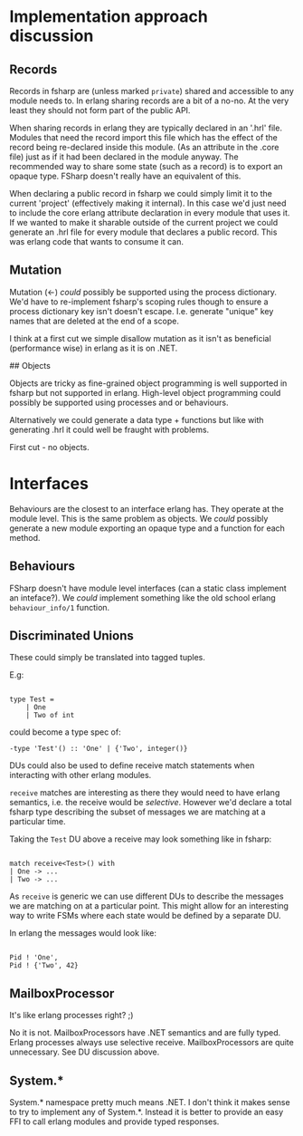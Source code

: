 # Implementation approach discussion


## Records

Records in fsharp are (unless marked `private`) shared and accessible to any
module needs to. In erlang sharing records are a bit of a no-no. At the very
least they should not form part of the public API.

When sharing records in erlang they are typically declared in an '.hrl' file.
Modules that need the record import this file which has the effect of the record
being re-declared inside this module. (As an attribute in the .core file) just
as if it had been declared in the module anyway.
The recommended way to share some state (such as a record) is to export an
opaque type. FSharp doesn't really have an equivalent of this.

When declaring a public record in fsharp we could simply limit it to the current
'project' (effectively making it internal). In this case we'd just need to
include the core erlang attribute declaration in every module that uses it.
If we wanted to make it sharable outside of the current project we could generate
an .hrl file for every module that declares a public record. This was erlang
code that wants to consume it can.


## Mutation

Mutation (<-) _could_ possibly be supported using the process dictionary. We'd
have to re-implement fsharp's scoping rules though to ensure a process
dictionary key isn't doesn't escape. I.e. generate "unique" key names that are
deleted at the end of a scope.

I think at a first cut we simple disallow mutation as it isn't as beneficial
(performance wise) in erlang as it is on .NET.

## Objects

Objects are tricky as fine-grained object programming is well supported in
fsharp but not supported in erlang. High-level object programming could
possibly be supported using processes and or behaviours.

Alternatively we could generate a data type + functions but like with generating
.hrl it could well be fraught with problems.

First cut - no objects.

# Interfaces

Behaviours are the closest to an interface erlang has. They operate at the
module level. This is the same problem as objects. We _could_ possibly generate
a new module exporting an opaque type and a function for each method.

## Behaviours

FSharp doesn't have module level interfaces (can a static class implement an
inteface?). We _could_ implement something like the old school erlang
`behaviour_info/1` function.


## Discriminated Unions

These could simply be translated into tagged tuples.

E.g:
```

type Test =
    | One
    | Two of int

```

could become a type spec of:

```
-type 'Test'() :: 'One' | {'Two', integer()}
```

DUs could also be used to define receive match statements when interacting
with other erlang modules.

`receive` matches are interesting as there they would need to have erlang
semantics, i.e. the receive would be _selective_. However we'd declare a total
fsharp type describing the subset of messages we are matching at a particular time.

Taking the `Test` DU above a receive may look something like in fsharp:

```

match receive<Test>() with
| One -> ...
| Two -> ...

```

As `receive` is generic we can use different DUs to describe the messages we
are matching on at a particular point. This might allow for an interesting
way to write FSMs where each state would be defined by a separate DU.

In erlang the messages would look like:

```

Pid ! 'One',
Pid ! {'Two', 42}

```



## MailboxProcessor

It's like erlang processes right? ;)

No it is not. MailboxProcessors have .NET semantics and are fully typed.
Erlang processes always use selective receive. MailboxProcessors are quite
unnecessary. See DU discussion above.


## System.*

System.* namespace pretty much means .NET. I don't think it makes sense
to try to implement any of System.*. Instead it is better to provide an
easy FFI to call erlang modules and provide typed responses.
